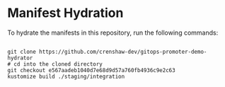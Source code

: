 
# Manifest Hydration

To hydrate the manifests in this repository, run the following commands:

```shell

git clone https://github.com/crenshaw-dev/gitops-promoter-demo-hydrator
# cd into the cloned directory
git checkout e567aadeb1040d7e68d9d57a760fb4936c9e2c63
kustomize build ./staging/integration
```